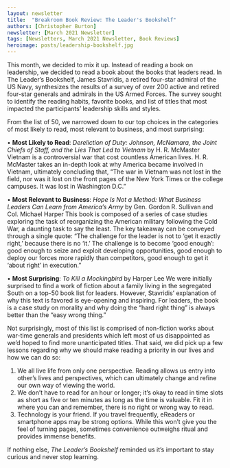 ```yaml
---
layout: newsletter
title:  "Breakroom Book Review: The Leader's Bookshelf"
authors: [Christopher Burton]
newsletter: [March 2021 Newsletter]
tags: [Newsletters, March 2021 Newsletter, Book Reviews]
heroimage: posts/leadership-bookshelf.jpg
---
```


This month, we decided to mix it up. Instead of reading a book on leadership, we decided to read a book about the books that leaders read. In The Leader’s Bookshelf, James Stavridis, a retired four-star admiral of the US Navy, synthesizes the results of a survey of over 200 active and retired four-star generals and admirals in the US Armed Forces. The survey sought to identify the reading habits, favorite books, and list of titles that most impacted the participants’ leadership skills and styles.

From the list of 50, we narrowed down to our top choices in the categories of most likely to read, most relevant to business, and most surprising: 

•	<b>Most Likely to Read</b>: <i>Dereliction of Duty: Johnson, McNamara, the Joint Chiefs of Staff, and the Lies That Led to Vietnam</i> by H. R. McMaster
Vietnam is a controversial war that cost countless American lives. H. R. McMaster takes an in-depth look at why America became involved in Vietnam, ultimately concluding that, “The war in Vietnam was not lost in the field, nor was it lost on the front pages of the New York Times or the college campuses. It was lost in Washington D.C.”<br>

•	<b>Most Relevant to Business</b>: <i>Hope Is Not a Method: What Business Leaders Can Learn from America’s Army</i> by Gen. Gordon R. Sullivan and Col. Michael Harper
This book is composed of a series of case studies exploring the task of reorganizing the American military following the Cold War, a daunting task to say the least. The key  takeaway can be conveyed through a single quote: “The challenge for the leader is not to ‘get it exactly right,’ because there is no ‘it.’ The challenge is to become ‘good enough’: good enough to seize and exploit developing opportunities, good enough to deploy our forces more rapidly than competitors, good enough to get it ‘about right’ in execution.”<br> 

•	<b>Most Surprising</b>: <i>To Kill a Mockingbird</i> by Harper Lee
We were initially surprised to find a work of fiction about a family living in the segregated South on a top-50 book list for leaders. However, Stavridis’ explanation of why this text is favored is eye-opening and inspiring. For leaders, the book is a case study on morality and why doing the “hard right thing” is always better than the “easy wrong thing.”<br>

Not surprisingly, most of this list is comprised of non-fiction works about war-time generals and presidents which left most of us disappointed as we’d hoped to find more unanticipated titles. That said, we did pick up a few lessons regarding why we should make reading a priority in our lives and how we can do so:

1.	We all live life from only one perspective. Reading allows us entry into other’s lives and perspectives, which can ultimately change and refine our own way of viewing the world.<br>
2.	We don’t have to read for an hour or longer; it’s okay to read in time slots as short as five or ten minutes as long as the time is valuable. Fit it in where you can and remember, there is no right or wrong way to read.<br>
3.	Technology is your friend. If you travel frequently, eReaders or smartphone apps may be strong options. While this won’t give you the feel of turning pages, sometimes convenience outweighs ritual and provides immense benefits.<br>

If nothing else, <i>The Leader’s Bookshelf</i> reminded us it’s important to stay curious and never stop learning.
